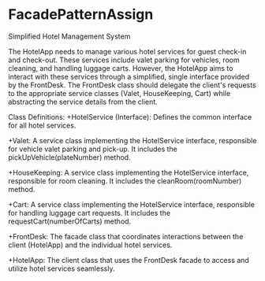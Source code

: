 # FacadePatternAssign

Simplified Hotel Management System

The HotelApp needs to manage various hotel services for guest check-in and check-out. These services include valet parking for vehicles, room cleaning, and handling luggage carts. However, the HotelApp aims to interact with these services through a simplified, single interface provided by the FrontDesk. The FrontDesk class should delegate the client's requests to the appropriate service classes (Valet, HouseKeeping, Cart) while abstracting the service details from the client.

Class Definitions:
+HotelService (Interface): Defines the common interface for all hotel services.

+Valet: A service class implementing the HotelService interface, responsible for vehicle valet parking and pick-up. It includes the pickUpVehicle(plateNumber) method.

+HouseKeeping: A service class implementing the HotelService interface, responsible for room cleaning. It includes the cleanRoom(roomNumber) method.

+Cart: A service class implementing the HotelService interface, responsible for handling luggage cart requests. It includes the requestCart(numberOfCarts) method.

+FrontDesk: The facade class that coordinates interactions between the client (HotelApp) and the individual hotel services.

+HotelApp: The client class that uses the FrontDesk facade to access and utilize hotel services seamlessly.
